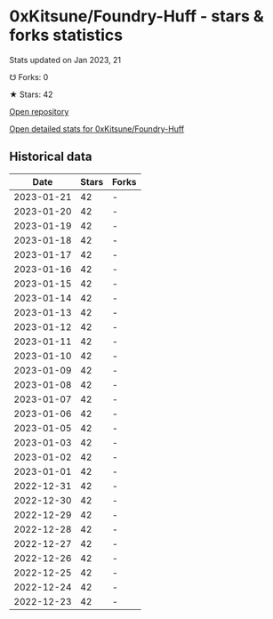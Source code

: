 # 0xKitsune/Foundry-Huff - stars & forks statistics

Stats updated on Jan 2023, 21

☋ Forks: 0

★ Stars: 42

[Open repository](https://github.com/0xKitsune/Foundry-Huff)

[Open detailed stats for 0xKitsune/Foundry-Huff](https://reviewgithub.com/rep/0xKitsune/Foundry-Huff)

## Historical data
| Date | Stars | Forks |
|------|-------|-------|
| 2023-01-21 | 42 | - | 
| 2023-01-20 | 42 | - | 
| 2023-01-19 | 42 | - | 
| 2023-01-18 | 42 | - | 
| 2023-01-17 | 42 | - | 
| 2023-01-16 | 42 | - | 
| 2023-01-15 | 42 | - | 
| 2023-01-14 | 42 | - | 
| 2023-01-13 | 42 | - | 
| 2023-01-12 | 42 | - | 
| 2023-01-11 | 42 | - | 
| 2023-01-10 | 42 | - | 
| 2023-01-09 | 42 | - | 
| 2023-01-08 | 42 | - | 
| 2023-01-07 | 42 | - | 
| 2023-01-06 | 42 | - | 
| 2023-01-05 | 42 | - | 
| 2023-01-03 | 42 | - | 
| 2023-01-02 | 42 | - | 
| 2023-01-01 | 42 | - | 
| 2022-12-31 | 42 | - | 
| 2022-12-30 | 42 | - | 
| 2022-12-29 | 42 | - | 
| 2022-12-28 | 42 | - | 
| 2022-12-27 | 42 | - | 
| 2022-12-26 | 42 | - | 
| 2022-12-25 | 42 | - | 
| 2022-12-24 | 42 | - | 
| 2022-12-23 | 42 | - | 

